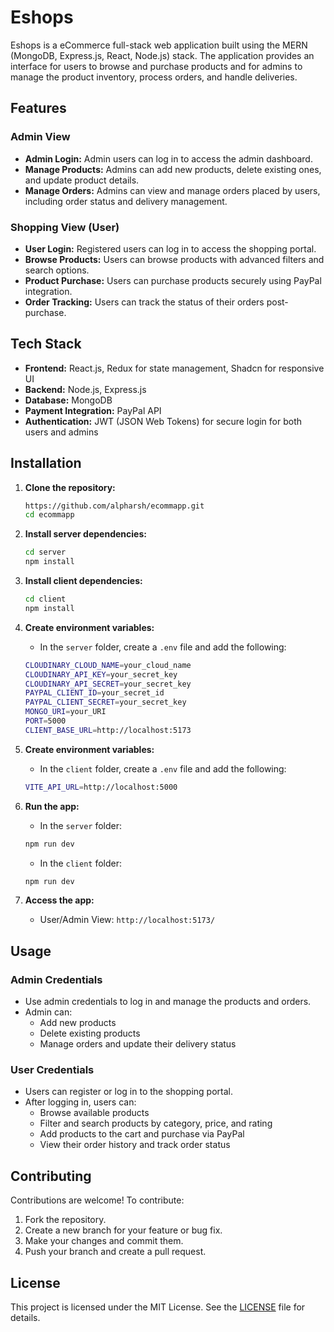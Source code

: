 # Eshops

Eshops is a eCommerce full-stack web application built using the MERN (MongoDB, Express.js, React, Node.js) stack. The application provides an interface for users to browse and purchase products and for admins to manage the product inventory, process orders, and handle deliveries.

## Features

### Admin View
- **Admin Login:** Admin users can log in to access the admin dashboard.
- **Manage Products:** Admins can add new products, delete existing ones, and update product details.
- **Manage Orders:** Admins can view and manage orders placed by users, including order status and delivery management.

### Shopping View (User)
- **User Login:** Registered users can log in to access the shopping portal.
- **Browse Products:** Users can browse products with advanced filters and search options.
- **Product Purchase:** Users can purchase products securely using PayPal integration.
- **Order Tracking:** Users can track the status of their orders post-purchase.

## Tech Stack
- **Frontend:** React.js, Redux for state management, Shadcn for responsive UI
- **Backend:** Node.js, Express.js
- **Database:** MongoDB
- **Payment Integration:** PayPal API
- **Authentication:** JWT (JSON Web Tokens) for secure login for both users and admins

## Installation

1. **Clone the repository:**
    ```bash
    https://github.com/alpharsh/ecommapp.git
    cd ecommapp
    ```

2. **Install server dependencies:**
    ```bash
    cd server
    npm install
    ```

3. **Install client dependencies:**
    ```bash
    cd client
    npm install
    ```

4. **Create environment variables:**

    - In the `server` folder, create a `.env` file and add the following:

    ```bash
    CLOUDINARY_CLOUD_NAME=your_cloud_name
    CLOUDINARY_API_KEY=your_secret_key
    CLOUDINARY_API_SECRET=your_secret_key
    PAYPAL_CLIENT_ID=your_secret_id
    PAYPAL_CLIENT_SECRET=your_secret_key
    MONGO_URI=your_URI
    PORT=5000
    CLIENT_BASE_URL=http://localhost:5173
    ```
    
5. **Create environment variables:**

    - In the `client` folder, create a `.env` file and add the following:

    ```bash
    VITE_API_URL=http://localhost:5000
    ```

6. **Run the app:**
    - In the `server` folder:
    ```bash
    npm run dev
    ```

    - In the `client` folder:
    ```bash
    npm run dev
    ```

7. **Access the app:**
   - User/Admin View: `http://localhost:5173/`

## Usage

### Admin Credentials
- Use admin credentials to log in and manage the products and orders.
- Admin can:
  - Add new products
  - Delete existing products
  - Manage orders and update their delivery status

### User Credentials
- Users can register or log in to the shopping portal.
- After logging in, users can:
  - Browse available products
  - Filter and search products by category, price, and rating
  - Add products to the cart and purchase via PayPal
  - View their order history and track order status

## Contributing

Contributions are welcome! To contribute:

1. Fork the repository.
2. Create a new branch for your feature or bug fix.
3. Make your changes and commit them.
4. Push your branch and create a pull request.

## License

This project is licensed under the MIT License. See the [LICENSE](https://github.com/alpharsh/ecommapp?tab=MIT-1-ov-file) file for details.
